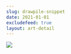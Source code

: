 ```yaml
---
slug: drawpile-snippet
date: 2021-01-01
excludefeed: true
layout: art-detail
---
```

![](/art/drawpile-snippet.webp)
